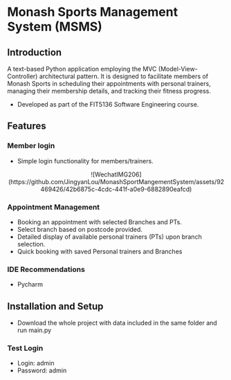 # Monash Sports Management System (MSMS)

## Introduction
A text-based Python application employing the MVC (Model-View-Controller) architectural pattern. It is designed to facilitate members of Monash Sports in scheduling their appointments with personal trainers, managing their membership details, and tracking their fitness progress.

- Developed as part of the FIT5136 Software Engineering course.
  
## Features
### Member login
- Simple login functionality for members/trainers.
<p align="center">
  ![WechatIMG206](https://github.com/JingyanLou/MonashSportMangementSystem/assets/92469426/42b6875c-4cdc-441f-a0e9-6882890eafcd)
</p>

### Appointment Management
- Booking an appointment with selected Branches and PTs.
- Select branch based on postcode provided.
- Detailed display of available personal trainers (PTs) upon branch selection.
- Quick booking with saved Personal trainers and Branches

### IDE Recommendations
- Pycharm
  
## Installation and Setup
- Download the whole project with data included in the same folder and run main.py

### Test Login
- Login: admin
- Password: admin


